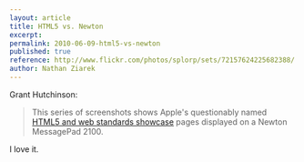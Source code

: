 ```yaml
---
layout: article
title: HTML5 vs. Newton
excerpt: 
permalink: 2010-06-09-html5-vs-newton
published: true
reference: http://www.flickr.com/photos/splorp/sets/72157624225682388/
author: Nathan Ziarek
---
```


Grant Hutchinson: 

> This series of screenshots shows Apple's questionably named [HTML5 and web standards showcase][2] pages displayed on a Newton MessagePad 2100\.

I love it. 

[0]: http://www.flickr.com/photos/splorp/sets/72157624225682388/
[2]: http://www.apple.com/html5/